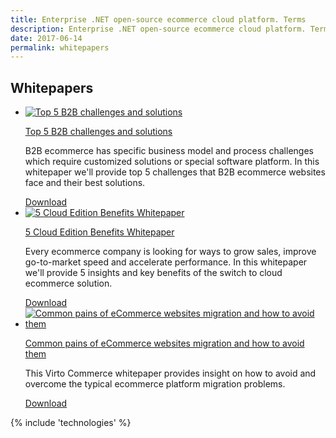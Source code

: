 ```yaml
---
title: Enterprise .NET open-source ecommerce cloud platform. Terms
description: Enterprise .NET open-source ecommerce cloud platform. Terms
date: 2017-06-14
permalink: whitepapers
---
```

<article role="main" class="main">
    <div class="for-business __responsive">
        <h1 class="head-title" style="line-height: normal;">Whitepapers</h1>
        <div class="advantages">
            <ul class="list">
                <li class="list-item">
                    <a href="/download-b2b-whitepaper"><img alt="Top 5 B2B challenges and solutions" src="../assets/images/whitepaper-download.png" /></a>
                    <p class="title"><a href="/download-b2b-whitepaper">Top 5 B2B challenges and solutions</a></p>
                    <p>B2B ecommerce has specific business model and process challenges which require customized solutions or special software platform. In this whitepaper we'll provide top 5 challenges that B2B ecommerce websites face and their best solutions. </p>
                    <a href="/download-b2b-whitepaper" class="button fill" style="width: 200px;">Download</a>
                </li>
                <li class="list-item">
                    <a href="/download-whitepaper"><img alt="5 Cloud Edition Benefits Whitepaper" src="../assets/images/whitepaper-download.png" /></a>
                    <p class="title"><a href="/download-whitepaper">5 Cloud Edition Benefits Whitepaper</a></p>
                    <p>Every ecommerce company is looking for ways to grow sales, improve go-to-market speed and accelerate performance. In this whitepaper we'll provide 5 insights and key benefits of the switch to cloud ecommerce solution. </p>
                    <a href="/download-whitepaper" class="button fill" style="width: 200px;">Download</a>
                </li>
                <li class="list-item">
                    <a href="/migration-whitepaper"><img alt="Common pains of eCommerce websites migration and how to avoid them" src="../assets/images/whitepaper-download.png" /></a>
                    <p class="title"><a href="/migration-whitepaper">Common pains of eCommerce websites migration and how to avoid them</a></p>
                    <p>This Virto Commerce whitepaper provides insight on how to avoid and overcome the typical ecommerce platform migration problems. </p>
                    <a href="/migration-whitepaper" class="button fill" style="width: 200px;">Download</a>
                </li>
            </ul>
        </div>
    </div>
    {% include 'technologies' %}
</article>
